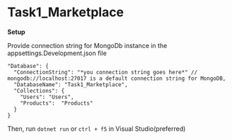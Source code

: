 # Task1_Marketplace

**Setup**

Provide connection string for MongoDb instance in the appsettings.Development.json file
```
"Database": {
  "ConnectionString": "*you connection string goes here*" // mongodb://localhost:27017 is a default connection string for MongoDB,
  "DatabaseName": "Task1_Marketplace",
  "Collections": {
    "Users": "Users",
    "Products":  "Products"
  }
}
```

Then, run ```dotnet run``` or ```ctrl + f5``` in Visual Studio(preferred)

